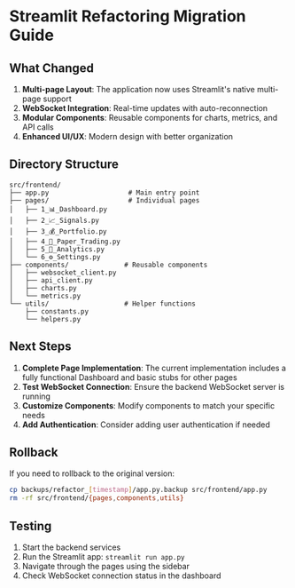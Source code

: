 # Streamlit Refactoring Migration Guide

## What Changed

1. **Multi-page Layout**: The application now uses Streamlit's native multi-page support
2. **WebSocket Integration**: Real-time updates with auto-reconnection
3. **Modular Components**: Reusable components for charts, metrics, and API calls
4. **Enhanced UI/UX**: Modern design with better organization

## Directory Structure

```
src/frontend/
├── app.py                    # Main entry point
├── pages/                    # Individual pages
│   ├── 1_📊_Dashboard.py
│   ├── 2_📈_Signals.py
│   ├── 3_💰_Portfolio.py
│   ├── 4_📄_Paper_Trading.py
│   ├── 5_🔬_Analytics.py
│   └── 6_⚙️_Settings.py
├── components/              # Reusable components
│   ├── websocket_client.py
│   ├── api_client.py
│   ├── charts.py
│   └── metrics.py
└── utils/                   # Helper functions
    ├── constants.py
    └── helpers.py
```

## Next Steps

1. **Complete Page Implementation**: The current implementation includes a fully functional Dashboard and basic stubs for other pages
2. **Test WebSocket Connection**: Ensure the backend WebSocket server is running
3. **Customize Components**: Modify components to match your specific needs
4. **Add Authentication**: Consider adding user authentication if needed

## Rollback

If you need to rollback to the original version:
```bash
cp backups/refactor_[timestamp]/app.py.backup src/frontend/app.py
rm -rf src/frontend/{pages,components,utils}
```

## Testing

1. Start the backend services
2. Run the Streamlit app: `streamlit run app.py`
3. Navigate through the pages using the sidebar
4. Check WebSocket connection status in the dashboard
